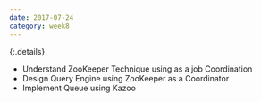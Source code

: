 ```yaml
---
date: 2017-07-24
category: week8
---
```

{:.details}
- Understand ZooKeeper Technique using as a job Coordination
- Design Query Engine using ZooKeeper as a Coordinator
- Implement Queue using Kazoo
